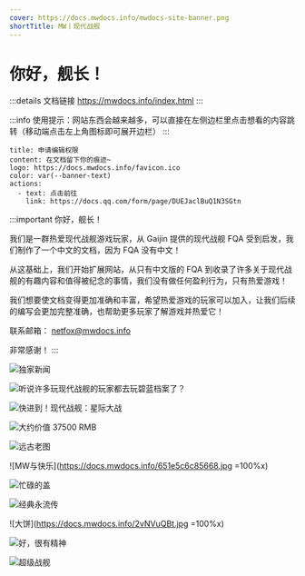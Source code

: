 ```yaml
---
cover: https://docs.mwdocs.info/mwdocs-site-banner.png
shortTitle: MW丨现代战舰
---
```


# 你好，舰长！

:::details 文档链接
https://mwdocs.info/index.html
:::

:::info 使用提示：网站东西会越来越多，可以直接在左侧边栏里点击想看的内容跳转（移动端点击左上角图标即可展开边栏）
:::

```component VPBanner
title: 申请编辑权限
content: 在文档留下你的痕迹~
logo: https://docs.mwdocs.info/favicon.ico
color: var(--banner-text)
actions:
  - text: 点击前往
    link: https://docs.qq.com/form/page/DUEJaclBuQ1N3SGtn
```

:::important 你好，舰长！

我们是一群热爱现代战舰游戏玩家，从 Gaijin 提供的现代战舰 FQA 受到启发，我们制作了一个中文的文档，因为 FQA 没有中文！

从这基础上，我们开始扩展网站，从只有中文版的 FQA 到收录了许多关于现代战舰的有趣内容和值得被纪念的事情，我们没有做任何盈利行为，只有热爱游戏！

我们想要使文档变得更加准确和丰富，希望热爱游戏的玩家可以加入，让我们后续的编写会更加完整准确，也帮助更多玩家了解游戏并热爱它！

联系邮箱：
netfox@mwdocs.info

非常感谢！
:::

![独家新闻](https://docs.mwdocs.info/Image_1700662795112.jpg)

![听说许多玩现代战舰的玩家都去玩碧蓝档案了？](https://docs.mwdocs.info/b87749ed98ba8c8f812173a46875a0bb.jpg)

![快进到！现代战舰：星际大战](https://docs.mwdocs.info/Image_1698843530122.jpg)

![大约价值 37500 RMB](https://docs.mwdocs.info/Image_1696862138169.jpg)

![远古老图](https://docs.mwdocs.info/9ec360d85ac8b120789b4d98b12c455d_720.png)

![MW与快乐](https://docs.mwdocs.info/651e5c6c85668.jpg =100%x)

![忙碌的盖](https://docs.mwdocs.info/xIzLcFxv.jpg)

![经典永流传](https://docs.mwdocs.info/BeiWang-GO-html.jpg)

![大饼](https://docs.mwdocs.info/2vNVuQBt.jpg =100%x)

![好，很有精神](https://docs.mwdocs.info/PkwGCfuT.jpg)

![超级战舰](https://docs.mwdocs.info/5Fz4euch.jpg)
